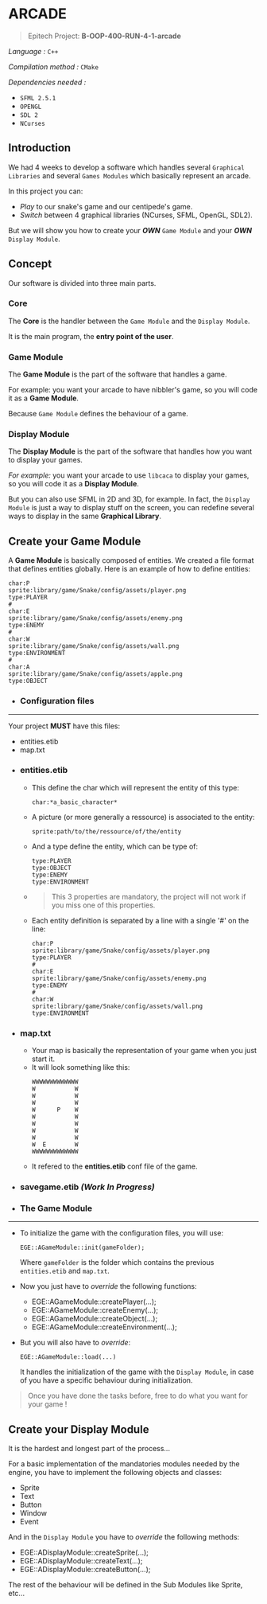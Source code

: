 # ARCADE

> Epitech Project: **B-OOP-400-RUN-4-1-arcade**

_Language :_ `C++`

_Compilation method :_ `CMake`

_Dependencies needed :_
- `SFML 2.5.1`
- `OPENGL`
- `SDL 2`
- `NCurses`

## Introduction

We had 4 weeks to develop a software which handles several `Graphical
Libraries` and several `Games Modules` which basically represent an arcade.

In this project you can:
- _Play_ to our snake's game and our centipede's game.
- _Switch_ between 4 graphical libraries (NCurses, SFML, OpenGL, SDL2).

But we will show you how to create your **_OWN_** `Game Module` and your **_OWN_** `Display Module`.

## Concept

Our software is divided into three main parts.

### Core

The **Core** is the handler between the `Game Module` and the `Display Module`.

It is the main program, the **entry point of the user**.

### Game Module

The **Game Module** is the part of the software that handles a game.

For example: you want your arcade to have nibbler's game, so you will code it
as a **Game Module**.

Because `Game Module` defines the behaviour of a game.

### Display Module

The **Display Module** is the part of the software that handles how you want to display your games.

_For example:_ you want your arcade to use `libcaca` to display your games, so you will code it as a **Display Module**.

But you can also use SFML in 2D and 3D, for example. In fact, the `Display Module` is just a way to display stuff on the screen, you can redefine several ways to display in the same **Graphical Library**.

## Create your Game Module

A **Game Module** is basically composed of entities. We created a file format that defines entities globally. Here is an example of how to define entities:

```
char:P
sprite:library/game/Snake/config/assets/player.png
type:PLAYER
#
char:E
sprite:library/game/Snake/config/assets/enemy.png
type:ENEMY
#
char:W
sprite:library/game/Snake/config/assets/wall.png
type:ENVIRONMENT
#
char:A
sprite:library/game/Snake/config/assets/apple.png
type:OBJECT
```

- ### Configuration files
---

Your project **MUST** have this files:
- entities.etib
- map.txt

* ### entities.etib

    * This define the char which will represent the entity of this type:
        ```
        char:*a_basic_character*
        ```

    * A picture (or more generally a ressource) is associated to the entity:
        ```
        sprite:path/to/the/ressource/of/the/entity
        ```

    * And a type define the entity, which can be type of:
        ```
        type:PLAYER
        type:OBJECT
        type:ENEMY
        type:ENVIRONMENT
        ```

    * > This 3 properties are mandatory, the project will not work if you miss one of this properties.

    * Each entity definition is separated by a line with a single '#' on the line:
        ```
        char:P
        sprite:library/game/Snake/config/assets/player.png
        type:PLAYER
        #
        char:E
        sprite:library/game/Snake/config/assets/enemy.png
        type:ENEMY
        #
        char:W
        sprite:library/game/Snake/config/assets/wall.png
        type:ENVIRONMENT
        ```

* ### map.txt

    * Your map is basically the representation of your game when you just start it.
    * It will look something like this:
        ```
        WWWWWWWWWWWWW
        W           W
        W           W
        W           W
        W      P    W
        W           W
        W           W
        W           W
        W           W
        W  E        W
        WWWWWWWWWWWWW
        ```
    * It refered to the **entities.etib** conf file of the game.

* ### savegame.etib _(Work In Progress)_

- ### The Game Module
---

- To initialize the game with the configuration files, you will use:
    ```
    EGE::AGameModule::init(gameFolder);
    ```
    Where `gameFolder` is the folder which contains the previous `entities.etib` and `map.txt`.

- Now you just have to _override_ the following functions:
    - EGE::AGameModule::createPlayer(...);
    - EGE::AGameModule::createEnemy(...);
    - EGE::AGameModule::createObject(...);
    - EGE::AGameModule::createEnvironment(...);

- But you will also have to _override_:
    ```
    EGE::AGameModule::load(...)
    ```
    It handles the initialization of the game with the `Display Module`, in case of you have a specific behaviour during initialization.

> Once you have done the tasks before, free to do what you want for your game !

## Create your Display Module

It is the hardest and longest part of the process...

For a basic implementation of the mandatories modules needed by the engine, you have to implement the following objects and classes:
- Sprite
- Text
- Button
- Window
- Event

And in the `Display Module` you have to _override_ the following methods:
- EGE::ADisplayModule::createSprite(...);
- EGE::ADisplayModule::createText(...);
- EGE::ADisplayModule::createButton(...);

The rest of the behaviour will be defined in the Sub Modules like Sprite, etc...